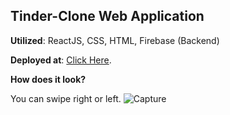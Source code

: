 ## Tinder-Clone Web Application

**Utilized**: ReactJS, CSS, HTML, Firebase (Backend)

**Deployed at**: [Click Here](https://tinder-clone-2cd4f.web.app/).

**How does it look?**

You can swipe right or left.
![Capture](https://user-images.githubusercontent.com/44326790/127402890-9013e6f7-ea5f-4ddc-af20-e74871e18c88.PNG)